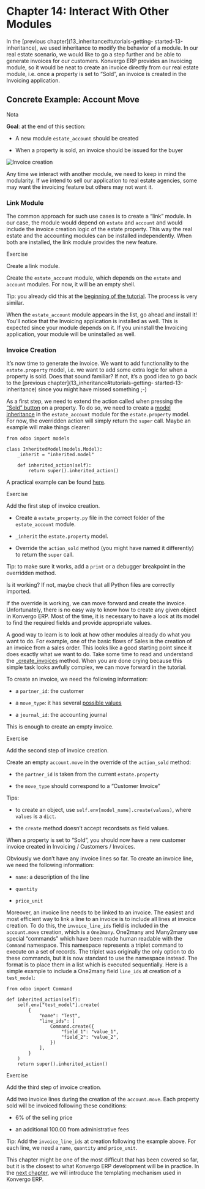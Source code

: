 # Chapter 14: Interact With Other Modules

In the [previous chapter](13_inheritance#tutorials-getting-
started-13-inheritance), we used inheritance to modify the behavior of a
module. In our real estate scenario, we would like to go a step further and be
able to generate invoices for our customers. Konvergo ERP provides an Invoicing
module, so it would be neat to create an invoice directly from our real estate
module, i.e. once a property is set to “Sold”, an invoice is created in the
Invoicing application.

## Concrete Example: Account Move

<div class="alert alert-primary">
<p class="alert-title">
Nota</p><p><b>Goal</b>: at the end of this section:</p>
<ul>
<li><p>A new module <code>estate_account</code> should be created</p></li>
<li><p>When a property is sold, an invoice should be issued for the buyer</p></li>
</ul>
<img alt="Invoice creation" class="align-center" src="../../../_images/create_inv.gif"/>
</div>

Any time we interact with another module, we need to keep in mind the
modularity. If we intend to sell our application to real estate agencies, some
may want the invoicing feature but others may not want it.

### Link Module

The common approach for such use cases is to create a “link” module. In our
case, the module would depend on `estate` and `account` and would include the
invoice creation logic of the estate property. This way the real estate and
the accounting modules can be installed independently. When both are
installed, the link module provides the new feature.

<div class="alert alert-dark">
<p class="alert-title">
Exercise</p><p>Create a link module.</p>
<p>Create the <code>estate_account</code> module, which depends on the <code>estate</code> and <code>account</code> modules.
For now, it will be an empty shell.</p>
<p>Tip: you already did this at the
<a href="03_newapp#tutorials-getting-started-03-newapp"><span class="std std-ref">beginning of the tutorial</span></a>. The process is very
similar.</p>
</div>

When the `estate_account` module appears in the list, go ahead and install it!
You’ll notice that the Invoicing application is installed as well. This is
expected since your module depends on it. If you uninstall the Invoicing
application, your module will be uninstalled as well.

### Invoice Creation

It’s now time to generate the invoice. We want to add functionality to the
`estate.property` model, i.e. we want to add some extra logic for when a
property is sold. Does that sound familiar? If not, it’s a good idea to go
back to the [previous chapter](13_inheritance#tutorials-getting-
started-13-inheritance) since you might have missed something ;-)

As a first step, we need to extend the action called when pressing the [“Sold”
button](10_actions#tutorials-getting-started-10-actions) on a property.
To do so, we need to create a [model
inheritance](13_inheritance#tutorials-getting-started-13-inheritance) in
the `estate_account` module for the `estate.property` model. For now, the
overridden action will simply return the `super` call. Maybe an example will
make things clearer:

    
    
    from odoo import models
    
    class InheritedModel(models.Model):
        _inherit = "inherited.model"
    
        def inherited_action(self):
            return super().inherited_action()
    

A practical example can be found
[here](https://github.com/odoo/odoo/blob/f1f48cdaab3dd7847e8546ad9887f24a9e2ed4c1/addons/event_sale/models/account_move.py#L7-L16).

<div class="alert alert-dark">
<p class="alert-title">
Exercise</p><p>Add the first step of invoice creation.</p>
<ul>
<li><p>Create a <code>estate_property.py</code> file in the correct folder of the <code>estate_account</code> module.</p></li>
<li><p><code>_inherit</code> the <code>estate.property</code> model.</p></li>
<li><p>Override the <code>action_sold</code> method (you might have named it differently) to return the <code>super</code>
call.</p></li>
</ul>
<p>Tip: to make sure it works, add a <code>print</code> or a debugger breakpoint in the overridden method.</p>
</div>

Is it working? If not, maybe check that all Python files are correctly
imported.

If the override is working, we can move forward and create the invoice.
Unfortunately, there is no easy way to know how to create any given object in
Konvergo ERP. Most of the time, it is necessary to have a look at its model to find
the required fields and provide appropriate values.

A good way to learn is to look at how other modules already do what you want
to do. For example, one of the basic flows of Sales is the creation of an
invoice from a sales order. This looks like a good starting point since it
does exactly what we want to do. Take some time to read and understand the
[_create_invoices](https://github.com/odoo/odoo/blob/f1f48cdaab3dd7847e8546ad9887f24a9e2ed4c1/addons/sale/models/sale.py#L610-L717)
method. When you are done crying because this simple task looks awfully
complex, we can move forward in the tutorial.

To create an invoice, we need the following information:

  * a `partner_id`: the customer

  * a `move_type`: it has several [possible values](https://github.com/odoo/odoo/blob/f1f48cdaab3dd7847e8546ad9887f24a9e2ed4c1/addons/account/models/account_move.py#L138-L147)

  * a `journal_id`: the accounting journal

This is enough to create an empty invoice.

<div class="alert alert-dark">
<p class="alert-title">
Exercise</p><p>Add the second step of invoice creation.</p>
<p>Create an empty <code>account.move</code> in the override of the <code>action_sold</code> method:</p>
<ul>
<li><p>the <code>partner_id</code> is taken from the current <code>estate.property</code></p></li>
<li><p>the <code>move_type</code> should correspond to a “Customer Invoice”</p></li>
</ul>
<p>Tips:</p>
<ul>
<li><p>to create an object, use <code>self.env[model_name].create(values)</code>, where <code>values</code>
is a <code>dict</code>.</p></li>
<li><p>the <code>create</code> method doesn’t accept recordsets as field values.</p></li>
</ul>
</div>

When a property is set to “Sold”, you should now have a new customer invoice
created in Invoicing / Customers / Invoices.

Obviously we don’t have any invoice lines so far. To create an invoice line,
we need the following information:

  * `name`: a description of the line

  * `quantity`

  * `price_unit`

Moreover, an invoice line needs to be linked to an invoice. The easiest and
most efficient way to link a line to an invoice is to include all lines at
invoice creation. To do this, the `invoice_line_ids` field is included in the
`account.move` creation, which is a `One2many`. One2many and Many2many use
special “commands” which have been made human readable with the `Command`
namespace. This namespace represents a triplet command to execute on a set of
records. The triplet was originally the only option to do these commands, but
it is now standard to use the namespace instead. The format is to place them
in a list which is executed sequentially. Here is a simple example to include
a One2many field `line_ids` at creation of a `test_model`:

    
    
    from odoo import Command
    
    def inherited_action(self):
        self.env["test_model"].create(
            {
                "name": "Test",
                "line_ids": [
                    Command.create({
                        "field_1": "value_1",
                        "field_2": "value_2",
                    })
                ],
            }
        )
        return super().inherited_action()
    

<div class="alert alert-dark">
<p class="alert-title">
Exercise</p><p>Add the third step of invoice creation.</p>
<p>Add two invoice lines during the creation of the <code>account.move</code>. Each property sold will
be invoiced following these conditions:</p>
<ul>
<li><p>6% of the selling price</p></li>
<li><p>an additional 100.00 from administrative fees</p></li>
</ul>
<p>Tip: Add the <code>invoice_line_ids</code> at creation following the example above.
For each line, we need a <code>name</code>, <code>quantity</code> and <code>price_unit</code>.</p>
</div>

This chapter might be one of the most difficult that has been covered so far,
but it is the closest to what Konvergo ERP development will be in practice. In the
[next chapter](15_qwebintro#tutorials-getting-started-15-qwebintro), we
will introduce the templating mechanism used in Konvergo ERP.

